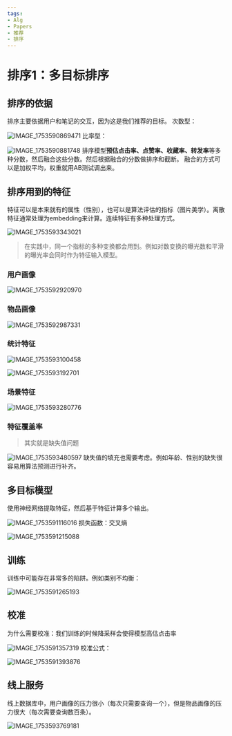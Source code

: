 ```yaml
---
tags:
- Alg
- Papers
- 推荐
- 排序
---
```


# 排序1：多目标排序

## 排序的依据

排序主要依据用户和笔记的交互，因为这是我们推荐的目标。
次数型：

![IMAGE_1753590869471](assets/IMAGE_1753590869471.png)
比率型：

![IMAGE_1753590881748](assets/IMAGE_1753590881748.png)
排序模型**预估点击率、点赞率、收藏率、转发率**等多种分数，然后融合这些分数。然后根据融合的分数做排序和截断。
融合的方式可以是加权平均，权重就用AB测试调出来。

## 排序用到的特征

特征可以是本来就有的属性（性别），也可以是算法评估的指标（图片美学）。离散特征通常处理为embedding来计算。连续特征有多种处理方式。

![IMAGE_1753593343021](assets/IMAGE_1753593343021.png)
> 在实践中，同一个指标的多种变换都会用到。例如对数变换的曝光数和平滑的曝光率会同时作为特征输入模型。
>
### 用户画像

![IMAGE_1753592920970](assets/IMAGE_1753592920970.png)

### 物品画像

![IMAGE_1753592987331](assets/IMAGE_1753592987331.png)

### 统计特征

![IMAGE_1753593100458](assets/IMAGE_1753593100458.png)

![IMAGE_1753593192701](assets/IMAGE_1753593192701.png)

### 场景特征

![IMAGE_1753593280776](assets/IMAGE_1753593280776.png)

### 特征覆盖率
>
> 其实就是缺失值问题

![IMAGE_1753593480597](assets/IMAGE_1753593480597.png)
缺失值的填充也需要考虑。例如年龄、性别的缺失很容易用算法预测进行补齐。

## 多目标模型

使用神经网络提取特征，然后基于特征计算多个输出。

![IMAGE_1753591116016](assets/IMAGE_1753591116016.png)
损失函数：交叉熵

![IMAGE_1753591215088](assets/IMAGE_1753591215088.png)

## 训练

训练中可能存在非常多的陷阱。例如类别不均衡：

![IMAGE_1753591265193](assets/IMAGE_1753591265193.png)

## 校准

为什么需要校准：我们训练的时候降采样会使得模型高估点击率

![IMAGE_1753591357319](assets/IMAGE_1753591357319.png)
校准公式：

![IMAGE_1753591393876](assets/IMAGE_1753591393876.png)

## 线上服务

线上数据库中，用户画像的压力很小（每次只需要查询一个），但是物品画像的压力很大（每次需要查询数百条）。

![IMAGE_1753593769181](assets/IMAGE_1753593769181.png)
